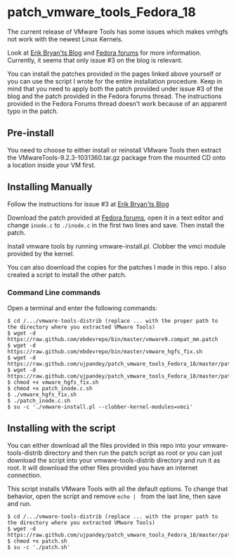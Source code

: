 patch_vmware_tools_Fedora_18
============================

The current release of VMware Tools has some issues which makes vmhgfs not work with the newest Linux Kernels.

Look at [Erik Bryan'ts Blog](http://erikbryantology.blogspot.com/2013/03/patching-vmware-tools-in-fedora-18.html) and [Fedora forums](http://www.forums.fedoraforum.org/showthread.php?t=291199) for more information.
Currently, it seems that only issue #3 on the blog is relevant.

You can install the patches provided in the pages linked above yourself or you can use the script I wrote for the entire installation procedure. Keep in mind that you need to apply both the patch provided under issue #3 of the blog and the patch provided in the Fedora forums thread. The instructions provided in the Fedora Forums thread doesn't work because of an apparent typo in the patch.

## Pre-install
You need to choose to either install or reinstall VMware Tools then extract the VMwareTools-9.2.3-1031360.tar.gz package from the mounted CD onto a location inside your VM first.

## Installing Manually
Follow the instructions for issue #3 at [Erik Bryan'ts Blog](http://erikbryantology.blogspot.com/2013/03/patching-vmware-tools-in-fedora-18.html)

Download the patch provided at [Fedora forums](http://www.forums.fedoraforum.org/showthread.php?t=291199), open it in a text editor and change `inode.c` to `./inode.c` in the first two lines and save. Then install the patch.

Install vmware tools by running vmware-install.pl. Clobber the vmci module provided by the kernel.

You can also download the copies for the patches I made in this repo. I also created a script to install the other patch.

### Command Line commands
Open a terminal and enter the following commands:

    $ cd /.../vmware-tools-distrib (replace ... with the proper path to the directory where you extracted VMware Tools)
    $ wget -d https://raw.github.com/ebdevrepo/bin/master/vmware9.compat_mm.patch
    $ wget -d https://raw.github.com/ebdevrepo/bin/master/vmware_hgfs_fix.sh
    $ wget -d https://raw.github.com/ujpandey/patch_vmware_tools_Fedora_18/master/patch_inode.c.patch
    $ wget -d https://raw.github.com/ujpandey/patch_vmware_tools_Fedora_18/master/patch_inode.c.sh
    $ chmod +x vmware_hgfs_fix.sh
    $ chmod +x patch_inode.c.sh
    $ ./vmware_hgfs_fix.sh
    $ ./patch_inode.c.sh
    $ su -c './vmware-install.pl --clobber-kernel-modules=vmci'
    
## Installing with the script
You can either download all the files provided in this repo into your vmware-tools-distrib directory and then run the patch script as root or you can just download the script into your vmware-tools-distrib directory and run it as root. It will download the other files provided you have an internet connection. 

This script installs VMware Tools with all the default options. To change that behavior, open the script and remove `echo | ` from the last line, then save and run.

    $ cd /.../vmware-tools-distrib (replace ... with the proper path to the directory where you extracted VMware Tools)
    $ wget -d https://raw.github.com/ujpandey/patch_vmware_tools_Fedora_18/master/patch.sh
    $ chmod +x patch.sh
    $ su -c './patch.sh'
